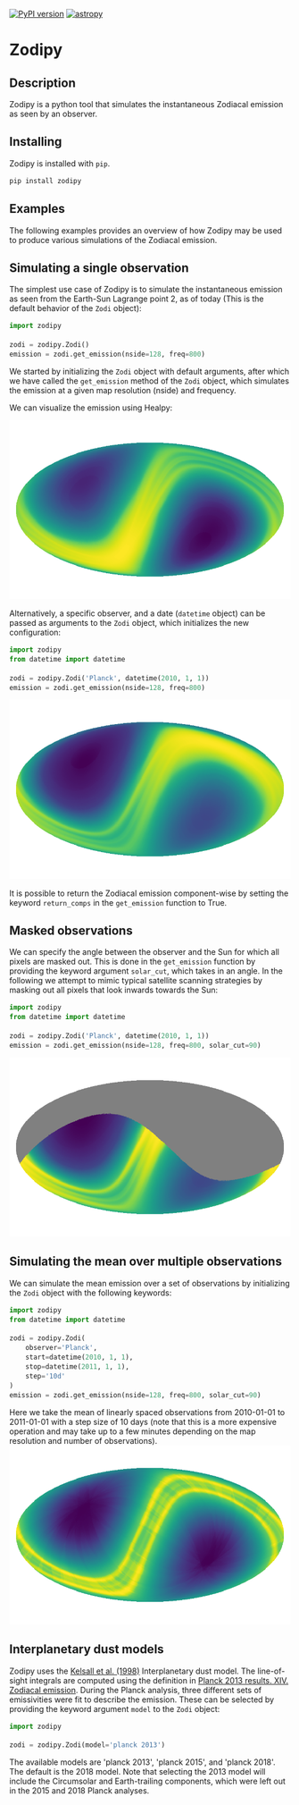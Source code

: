 [![PyPI version](https://badge.fury.io/py/zodipy.svg)](https://badge.fury.io/py/zodipy)
[![astropy](http://img.shields.io/badge/powered%20by-AstroPy-orange.svg?style=flat)](http://www.astropy.org/)

# Zodipy

## Description
Zodipy is a python tool that simulates the instantaneous Zodiacal emission as
seen by an observer.

## Installing
Zodipy is installed with `pip`.
```bash
pip install zodipy
```

## Examples
The following examples provides an overview of how Zodipy may be used to produce
various simulations of the Zodiacal emission.

## Simulating a single observation
The simplest use case of Zodipy is to simulate the instantaneous emission as
seen from the Earth-Sun Lagrange point 2, as of today (This is the default
behavior of the `Zodi` object):
```python
import zodipy

zodi = zodipy.Zodi()
emission = zodi.get_emission(nside=128, freq=800)
```
We started by initializing the `Zodi` object with default arguments, after which
we have called the `get_emission` method of the `Zodi` object, which simulates
the emission at a given map resolution (nside) and frequency. 

We can visualize the emission using Healpy:

![plot](imgs/zodi_default.png)

Alternatively, a specific observer, and a date (`datetime` object) can be passed
as arguments to the `Zodi` object, which initializes the new configuration:
```python
import zodipy
from datetime import datetime

zodi = zodipy.Zodi('Planck', datetime(2010, 1, 1))
emission = zodi.get_emission(nside=128, freq=800)
```
![plot](imgs/zodi_planck.png)

It is possible to return the Zodiacal emission component-wise by setting the
keyword `return_comps` in the `get_emission` function to True.

## Masked observations
We can specify the angle between the observer and the Sun for which all pixels
are masked out. This is done in the `get_emission` function by providing the
keyword argument `solar_cut`, which takes in an angle. In the following we
attempt to mimic typical satellite scanning strategies by masking out all pixels
that look inwards towards the Sun:
```python
import zodipy
from datetime import datetime

zodi = zodipy.Zodi('Planck', datetime(2010, 1, 1))
emission = zodi.get_emission(nside=128, freq=800, solar_cut=90)
```
![plot](imgs/zodi_planck_masked.png)

## Simulating the mean over multiple observations
We can simulate the mean emission over a set of observations by initializing the
`Zodi` object with the following keywords:
```python
import zodipy
from datetime import datetime

zodi = zodipy.Zodi(
    observer='Planck', 
    start=datetime(2010, 1, 1), 
    stop=datetime(2011, 1, 1), 
    step='10d'
)
emission = zodi.get_emission(nside=128, freq=800, solar_cut=90)
```
Here we take the mean of linearly spaced observations from 2010-01-01 to
2011-01-01 with a step size of 10 days (note that this is a more expensive
operation and may take up to a few minutes depending on the map resolution and
number of observations). ![plot](imgs/zodi_planck_masked_mean.png)

## Interplanetary dust models
Zodipy uses the [Kelsall et al.
(1998)](https://ui.adsabs.harvard.edu/abs/1998ApJ...508...44K/abstract)
Interplanetary dust model. The line-of-sight integrals are computed using the
definition in [Planck 2013 results. XIV. Zodiacal
emission](https://arxiv.org/abs/1303.5074). During the Planck analysis, three
different sets of emissivities were fit to describe the emission. These can be
selected by providing the keyword argument `model` to the `Zodi` object:
```python
import zodipy

zodi = zodipy.Zodi(model='planck 2013')
```
The available models are 'planck 2013', 'planck 2015', and 'planck 2018'. The
default is the 2018 model. Note that selecting the 2013 model will include the
Circumsolar and Earth-trailing components, which were left out in the 2015 and
2018 Planck analyses.